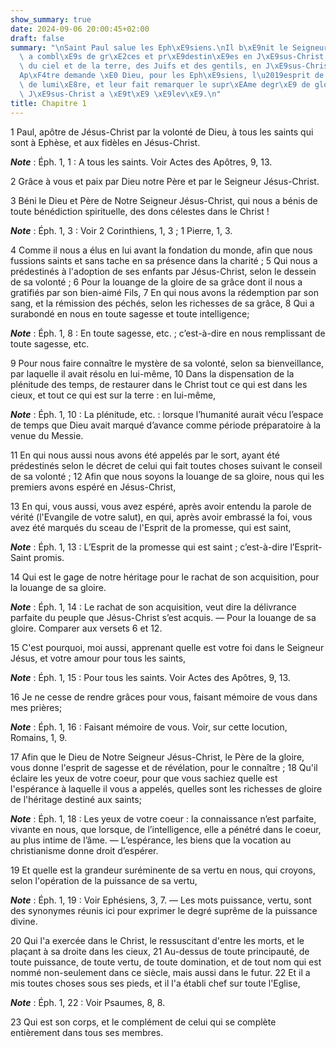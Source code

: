 ```yaml
---
show_summary: true
date: 2024-09-06 20:00:45+02:00
draft: false
summary: "\nSaint Paul salue les Eph\xE9siens.\nIl b\xE9nit le Seigneur, qui nous\
  \ a combl\xE9s de gr\xE2ces et pr\xE9destin\xE9es en J\xE9sus-Christ.\nR\xE9union\
  \ du ciel et de la terre, des Juifs et des gentils, en J\xE9sus-Christ.\nL\u2019\
  Ap\xF4tre demande \xE0 Dieu, pour les Eph\xE9siens, l\u2019esprit de sagesse et\
  \ de lumi\xE8re, et leur fait remarquer le supr\xEAme degr\xE9 de gloire auquel\
  \ J\xE9sus-Christ a \xE9t\xE9 \xE9lev\xE9.\n"
title: Chapitre 1
---
```





1 Paul, apôtre de Jésus-Christ par la volonté de Dieu, à tous les saints qui sont à Ephèse, et aux fidèles en Jésus-Christ.

***Note*** :  Éph. 1, 1 : A tous les saints. Voir Actes des Apôtres, 9, 13.

2 Grâce à vous et paix par Dieu notre Père et par le Seigneur Jésus-Christ.


3 Béni le Dieu et Père de Notre Seigneur Jésus-Christ, qui nous a bénis de toute bénédiction spirituelle, des dons célestes dans le Christ !

***Note*** :  Éph. 1, 3 : Voir 2 Corinthiens, 1, 3 ; 1 Pierre, 1, 3.

4 Comme il nous a élus en lui avant la fondation du monde, afin que nous fussions saints et sans tache en sa présence dans la charité ; 5 Qui nous a prédestinés à l'adoption de ses enfants par Jésus-Christ, selon le dessein de sa volonté ; 6 Pour la louange de la gloire de sa grâce dont il nous a gratifiés par son bien-aimé Fils, 7 En qui nous avons la rédemption par son sang, et la rémission des péchés, selon les richesses de sa grâce, 8 Qui a surabondé en nous en toute sagesse et toute intelligence;

***Note*** :  Éph. 1, 8 : En toute sagesse, etc. ; c’est-à-dire en nous remplissant de toute sagesse, etc.

9 Pour nous faire connaître le mystère de sa volonté, selon sa bienveillance, par laquelle il avait résolu en lui-même, 10 Dans la dispensation de la plénitude des temps, de restaurer dans le Christ tout ce qui est dans les cieux, et tout ce qui est sur la terre : en lui-même,

***Note*** :  Éph. 1, 10 : La plénitude, etc. : lorsque l’humanité aurait vécu l’espace de temps que Dieu avait marqué d’avance comme période préparatoire à la venue du Messie.

11 En qui nous aussi nous avons été appelés par le sort, ayant été prédestinés selon le décret de celui qui fait toutes choses suivant le conseil de sa volonté ; 12 Afin que nous soyons la louange de sa gloire, nous qui les premiers avons espéré en Jésus-Christ,


13 En qui, vous aussi, vous avez espéré, après avoir entendu la parole de vérité (l'Evangile de votre salut), en qui, après avoir embrassé la foi, vous avez été marqués du sceau de l'Esprit de la promesse, qui est saint,

***Note*** :  Éph. 1, 13 : L’Esprit de la promesse qui est saint ; c’est-à-dire l’Esprit-Saint promis.

14 Qui est le gage de notre héritage pour le rachat de son acquisition, pour la louange de sa gloire.

***Note*** :  Éph. 1, 14 : Le rachat de son acquisition, veut dire la délivrance parfaite du peuple que Jésus-Christ s’est acquis. ― Pour la louange de sa gloire. Comparer aux versets 6 et 12.


15 C'est pourquoi, moi aussi, apprenant quelle est votre foi dans le Seigneur Jésus, et votre amour pour tous les saints,

***Note*** :  Éph. 1, 15 : Pour tous les saints. Voir Actes des Apôtres, 9, 13.

16 Je ne cesse de rendre grâces pour vous, faisant mémoire de vous dans mes prières;

***Note*** :  Éph. 1, 16 : Faisant mémoire de vous. Voir, sur cette locution, Romains, 1, 9.

17 Afin que le Dieu de Notre Seigneur Jésus-Christ, le Père de la gloire, vous donne l'esprit de sagesse et de révélation, pour le connaître ; 18 Qu'il éclaire les yeux de votre coeur, pour que vous sachiez quelle est l'espérance à laquelle il vous a appelés, quelles sont les richesses de gloire de l'héritage destiné aux saints;

***Note*** :  Éph. 1, 18 : Les yeux de votre coeur : la connaissance n’est parfaite, vivante en nous, que lorsque, de l’intelligence, elle a pénétré dans le coeur, au plus intime de l’âme. ― L’espérance, les biens que la vocation au christianisme donne droit d’espérer.

19 Et quelle est la grandeur suréminente de sa vertu en nous, qui croyons, selon l'opération de la puissance de sa vertu,

***Note*** :  Éph. 1, 19 : Voir Ephésiens, 3, 7. ― Les mots puissance, vertu, sont des synonymes réunis ici pour exprimer le degré suprême de la puissance divine.

20 Qui l'a exercée dans le Christ, le ressuscitant d'entre les morts, et le plaçant à sa droite dans les cieux, 21 Au-dessus de toute principauté, de toute puissance, de toute vertu, de toute domination, et de tout nom qui est nommé non-seulement dans ce siècle, mais aussi dans le futur. 22 Et il a mis toutes choses sous ses pieds, et il l'a établi chef sur toute l'Eglise,

***Note*** :  Éph. 1, 22 : Voir Psaumes, 8, 8.

23 Qui est son corps, et le complément de celui qui se complète entièrement dans tous ses membres.


